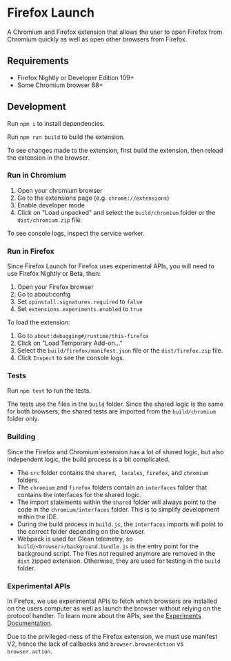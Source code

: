 # Firefox Launch

A Chromium and Firefox extension that allows the user to open Firefox from Chromium quickly as well as open other browsers from Firefox.

## Requirements

- Firefox Nightly or Developer Edition 109+
- Some Chromium browser 88+ 

## Development

Run `npm i` to install dependencies.

Run `npm run build` to build the extension.

To see changes made to the extension, first build the extension, then reload the extension in the browser.

### Run in Chromium

1. Open your chromium browser
2. Go to the extensions page (e.g. `chrome://extensions`)
3. Enable developer mode
4. Click on "Load unpacked" and select the `build/chromium` folder or the `dist/chromium.zip` file.

To see console logs, inspect the service worker.

### Run in Firefox

Since Firefox Launch for Firefox uses experimental APIs, you will need to use Firefox Nightly or Beta, then:

1. Open your Firefox browser
2. Go to about:config
3. Set `xpinstall.signatures.required` to `false`
4. Set `extensions.experiments.enabled` to `true`

To load the extension:

1. Go to `about:debugging#/runtime/this-firefox`
2. Click on "Load Temporary Add-on..."
3. Select the `build/firefox/manifest.json` file or the `dist/firefox.zip` file.
4. Click `Inspect` to see the console logs.

### Tests

Run `npm test` to run the tests.

The tests use the files in the `build` folder. Since the shared logic is the same for both browsers, the shared tests are imported from the `build/chromium` folder only.

### Building

Since the Firefox and Chromium extension has a lot of shared logic, but also independent logic, the build process is a bit complicated. 

- The `src` folder contains the `shared`, `_locales`, `firefox`, and `chromium` folders. 
- The `chromium` and `firefox` folders contain an `interfaces` folder that contains the interfaces for the shared logic.
- The import statements within the `shared` folder will always point to the code in the `chromium/interfaces` folder. This is to simplify development within the IDE.
- During the build process in `build.js`, the `interfaces` imports will point to the correct folder depending on the browser.
- Webpack is used for Glean telemetry, so `build/<browser>/background.bundle.js` is the entry point for the background script. The files not required anymore are removed in the `dist` zipped extension. Otherwise, they are used for testing in the `build` folder.

### Experimental APIs

In Firefox, we use experimental APIs to fetch which browsers are installed on the users computer as well as launch the browser without relying on the protocol handler. To learn more about the APIs, see the [Experiments Documentation](https://webextension-api.thunderbird.net/en/latest/how-to/experiments.html).

Due to the privileged-ness of the Firefox extension, we must use manifest V2, hence the lack of callbacks and `browser.browserAction` vs `browser.action`.
